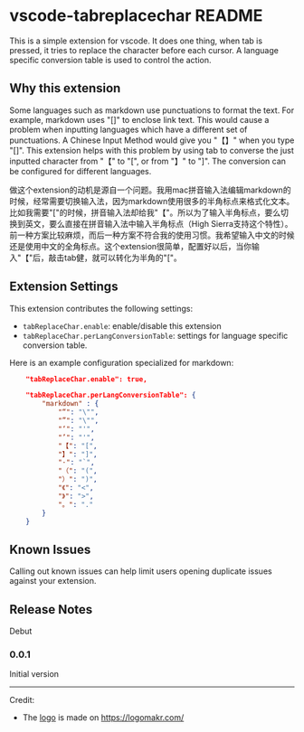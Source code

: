 # vscode-tabreplacechar README

This is a simple extension for vscode. It does one thing, when tab is pressed, it tries to replace the character before each cursor. A language specific conversion table is used to control the action.

## Why this extension

Some languages such as markdown use punctuations to format the text. For example, markdown uses "[]" to enclose link text. This would cause a problem when inputting languages which have a different set of punctuations. A Chinese Input Method would give you "【】" when you type "[]". This extension helps with this problem by using tab to converse the just inputted character from "【" to "[", or from "】" to "]". The conversion can be configured for different languages.

做这个extension的动机是源自一个问题。我用mac拼音输入法编辑markdown的时候，经常需要切换输入法，因为markdown使用很多的半角标点来格式化文本。比如我需要"["的时候，拼音输入法却给我"【"。所以为了输入半角标点，要么切换到英文，要么直接在拼音输入法中输入半角标点（High Sierra支持这个特性）。前一种方案比较麻烦，而后一种方案不符合我的使用习惯。我希望输入中文的时候还是使用中文的全角标点。这个extension很简单，配置好以后，当你输入"【"后，敲击tab健，就可以转化为半角的"["。

## Extension Settings

This extension contributes the following settings:

* `tabReplaceChar.enable`: enable/disable this extension
* `tabReplaceChar.perLangConversionTable`: settings for language specific conversion table.

Here is an example configuration specialized for markdown:

``` json
    "tabReplaceChar.enable": true,

    "tabReplaceChar.perLangConversionTable": {
        "markdown" : {
            "“": "\"",
            "”": "\"",
            "‘": "'",
            "’": "'",
            "【": "[",
            "】": "]",
            "·": "`",
            "（": "(",
            "）": ")",
            "《": "<", 
            "》": ">",
            "。": "."
        }
    }
```

## Known Issues

Calling out known issues can help limit users opening duplicate issues against your extension.

## Release Notes

Debut 

### 0.0.1

Initial version


-----

Credit:

* The [logo](images/tabreplacechar.png) is made on https://logomakr.com/